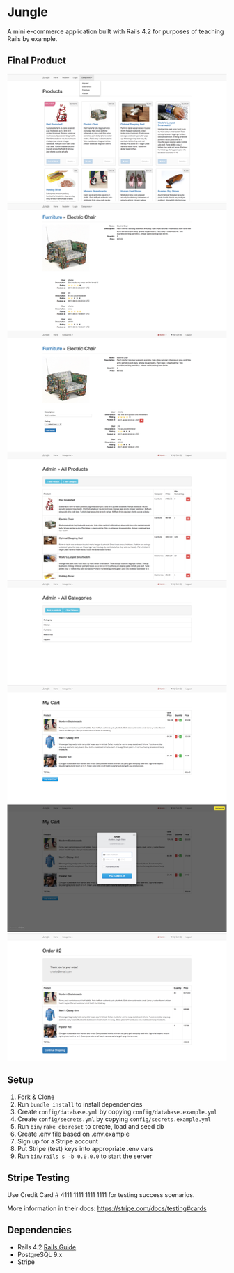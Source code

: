 # Jungle

A mini e-commerce application built with Rails 4.2 for purposes of teaching Rails by example.

## Final Product
!["Home Page"](/docs/home.png "Home Page Displaying Products")
!["Product & Reviews"](/docs/product-reviews.png "Product Information and Reviews")
!["Add Review"](/docs/addreview.png "Authenticated Users Can Add a Review")
!["Admin Products List"](/docs/admin-products.png "Admin Products List")
!["Admin Categories List"](/docs/admin-categories.png "Admin Categories List")
!["Cart"](/docs/cart.png "Cart")
!["Payment"](/docs/payment.png "Payment")
!["Order"](/docs/order.png "Payment")

## Setup

1. Fork & Clone
2. Run `bundle install` to install dependencies
3. Create `config/database.yml` by copying `config/database.example.yml`
4. Create `config/secrets.yml` by copying `config/secrets.example.yml`
5. Run `bin/rake db:reset` to create, load and seed db
6. Create .env file based on .env.example
7. Sign up for a Stripe account
8. Put Stripe (test) keys into appropriate .env vars
9. Run `bin/rails s -b 0.0.0.0` to start the server

## Stripe Testing

Use Credit Card # 4111 1111 1111 1111 for testing success scenarios.

More information in their docs: <https://stripe.com/docs/testing#cards>

## Dependencies

* Rails 4.2 [Rails Guide](http://guides.rubyonrails.org/v4.2/)
* PostgreSQL 9.x
* Stripe
